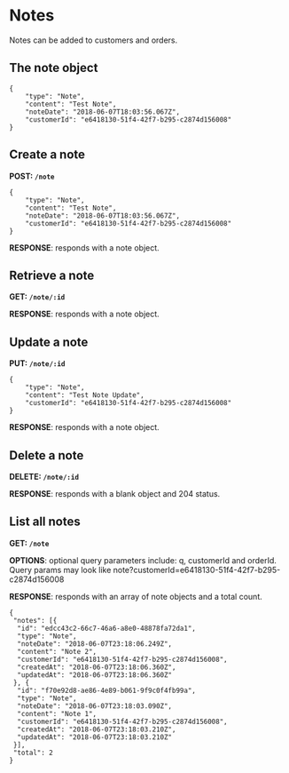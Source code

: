 # Notes

Notes can be added to customers and orders.

## The note object

```
{
    "type": "Note",
    "content": "Test Note",
    "noteDate": "2018-06-07T18:03:56.067Z",
    "customerId": "e6418130-51f4-42f7-b295-c2874d156008"
}
```

## Create a note

**POST: `/note`**

```
{
    "type": "Note",
    "content": "Test Note",
    "noteDate": "2018-06-07T18:03:56.067Z",
    "customerId": "e6418130-51f4-42f7-b295-c2874d156008"
}
```

**RESPONSE**: responds with a note object.

## Retrieve a note

**GET: `/note/:id`**

**RESPONSE**: responds with a note object.

## Update a note

**PUT: `/note/:id`**

```
{
    "type": "Note",
    "content": "Test Note Update",
    "customerId": "e6418130-51f4-42f7-b295-c2874d156008"
}
```

**RESPONSE**: responds with a note object.

## Delete a note

**DELETE: `/note/:id`**

**RESPONSE**: responds with a blank object and 204 status.

## List all notes

**GET: `/note`**

**OPTIONS**: optional query parameters include: q, customerId and orderId. Query params may look like note?customerId=e6418130-51f4-42f7-b295-c2874d156008

**RESPONSE**: responds with an array of note objects and a total count.

```
{
 "notes": [{
  "id": "edcc43c2-66c7-46a6-a8e0-48878fa72da1",
  "type": "Note",
  "noteDate": "2018-06-07T23:18:06.249Z",
  "content": "Note 2",
  "customerId": "e6418130-51f4-42f7-b295-c2874d156008",
  "createdAt": "2018-06-07T23:18:06.360Z",
  "updatedAt": "2018-06-07T23:18:06.360Z"
 }, {
  "id": "f70e92d8-ae86-4e89-b061-9f9c0f4fb99a",
  "type": "Note",
  "noteDate": "2018-06-07T23:18:03.090Z",
  "content": "Note 1",
  "customerId": "e6418130-51f4-42f7-b295-c2874d156008",
  "createdAt": "2018-06-07T23:18:03.210Z",
  "updatedAt": "2018-06-07T23:18:03.210Z"
 }],
 "total": 2
}
```


